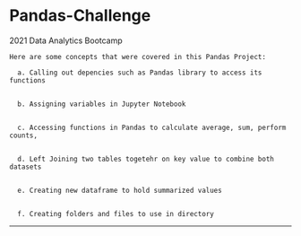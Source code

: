 # Pandas-Challenge
2021 Data Analytics Bootcamp


    Here are some concepts that were covered in this Pandas Project:

      a. Calling out depencies such as Pandas library to access its functions
      
      
      b. Assigning variables in Jupyter Notebook


      c. Accessing functions in Pandas to calculate average, sum, perform counts,


      d. Left Joining two tables togetehr on key value to combine both datasets


      e. Creating new dataframe to hold summarized values


      f. Creating folders and files to use in directory
      
-----------------------------------------------------------------------------------------------------------------------------------------
